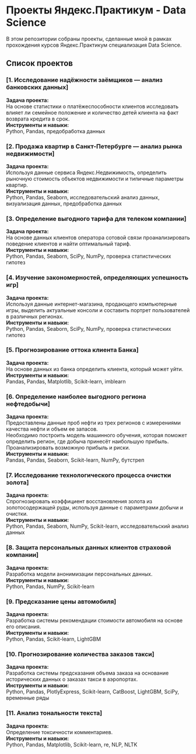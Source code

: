 # Проекты Яндекс.Практикум - Data Science

В этом репозитории собраны проекты, сделанные мной в рамках прохождения курсов Яндекс.Практикум специализация Data Science.

## Список проектов

### [1. Исследование надёжности заёмщиков — анализ банковских данных]

**Задача проекта:**\
На основе статистики о платёжеспособности клиентов исследовать влияет ли семейное положение и количество детей клиента на факт возврата кредита в срок.
\
**Инструменты и навыки:**\
Python, Pandas, предобработка данных

### [2. Продажа квартир в Санкт-Петербурге — анализ рынка недвижимости]

**Задача проекта:**\
Используя данные сервиса Яндекс.Недвижимость, определить рыночную стоимость объектов недвижимости и типичные параметры квартир.
\
**Инструменты и навыки:**\
Python, Pandas, Seaborn, исследовательский анализ данных, визуализация данных, предобработка данных

### [3. Определение выгодного тарифа для телеком компании]
**Задача проекта:**\
На основе данных клиентов оператора сотовой связи проанализировать поведение клиентов и найти оптимальный тариф.
\
**Инструменты и навыки:**\
Python, Pandas, Seaborn, SciPy, NumPy, проверка статистических гипотез


### [4. Изучение закономерностей, определяющих успешность игр]

**Задача проекта:**\
Используя данные интернет-магазина, продающего компьютерные игры, выделить актуальные консоли и составить портрет пользователей в различных регионах.
\
**Инструменты и навыки:**\
Python, Pandas, Seaborn, SciPy, NumPy, проверка статистических гипотез

### [5. Прогнозирование оттока клиента Банка]

**Задача проекта:**\
На основе данных из банка определить клиента, который может уйти.
\
**Инструменты и навыки:**\
Pandas, Pandas, Matplotlib, Scikit-learn, imblearn

### [6. Определение наиболее выгодного региона нефтедобычи]

**Задача проекта:**\
Предоставлены данные проб нефти из трех регионов с измерениями качества нефти и объем ее запасов.\
Необходимо построить модель машинного обучения, которая поможет определить регион, где добыча принесёт наибольшую прибыль. Проанализировать возможную прибыль и риски.
\
**Инструменты и навыки:**\
Pandas, Pandas, Seaborn, Scikit-learn, NumPy, бутстреп

### [7. Исследование технологического процесса очистки золота]

**Задача проекта:**\
Спрогнозировать коэффициент восстановления золота из золотосодержащей руды, используя данные с параметрами добычи и очистки.
\
**Инструменты и навыки:**\
Python, Pandas, Seaborn, NumPy, Scikit-learn, исследовательский анализ данных

### [8. Защита персональных данных клиентов страховой компании]

**Задача проекта:**\
Разработка модели анонимизации персональных данных.
\
**Инструменты и навыки:**\
Python, Pandas, NumPy, Scikit-learn

### [9. Предсказание цены автомобиля]
**Задача проекта:**\
Разработка системы рекомендации стоимости автомобиля на основе его описания.
\
**Инструменты и навыки:**\
Python, Pandas, Scikit-learn, LightGBM

### [10. Прогнозирование количества заказов такси]
**Задача проекта:**\
Разработка системы предсказания объема заказа на основание исторических данных о заказах такси в аэропортах.
\
**Инструменты и навыки:**\
Python, Pandas, PlotlyExpress, Scikit-learn, CatBoost, LightGBM, SciPy, временные ряды

### [11. Анализ тональности текста]
**Задача проекта:**\
Определение токсичности комментариев.
\
**Инструменты и навыки:**\
Python, Pandas, Matplotlib, Scikit-learn, re, NLP, NLTK
